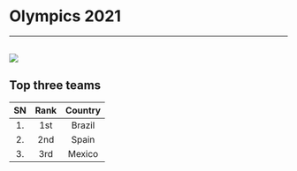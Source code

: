 # **Olympics 2021**
---
<br/>
<img src="https://images.unsplash.com/photo-1461896836934-ffe607ba8211?ixid=MnwxMjA3fDB8MHxzZWFyY2h8MXx8c3BvcnRzfGVufDB8fDB8fA%3D%3D&ixlib=rb-1.2.1&auto=format&fit=crop&w=500&q=60"/>

<br/>

## Top three teams
|SN            |  Rank     | Country |
|:--------------:|:-------:|:---------:|
|1.              | 1st     | Brazil     |
|2.              | 2nd     | Spain       |
|3.              | 3rd     | Mexico       |

